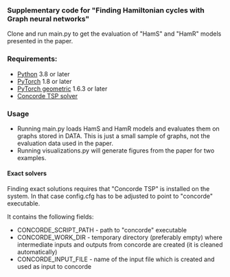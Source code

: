 ### Supplementary code for "Finding Hamiltonian cycles with Graph neural networks"

Clone and run main.py to get the evaluation of "HamS" and "HamR" models presented in the paper.


### Requirements:
* [Python](https://www.python.org/) 3.8 or later
* [PyTorch](https://pytorch.org/) 1.8 or later
* [PyTorch geometric](https://pytorch-geometric.readthedocs.io/en/latest/index.html) 1.6.3 or later
* [Concorde TSP solver](http://www.math.uwaterloo.ca/tsp/concorde.html)

### Usage
* Running main.py loads HamS and HamR models and evaluates them on graphs stored in DATA. This is just a small sample of graphs, not the evaluation data used in the paper.
* Running visualizations.py will generate figures from the paper for two examples.


#### Exact solvers
Finding exact solutions requires that "Concorde TSP" is installed on the system.
In that case config.cfg has to be adjusted to point to "concorde" executable.

It contains the following fields:
* CONCORDE_SCRIPT_PATH - path to "concorde" executable
* CONCORDE_WORK_DIR - temporary directory (preferably empty) where intermediate inputs and outputs from concorde are created (it is cleaned automatically) 
* CONCORDE_INPUT_FILE - name of the input file which is created and used as input to concorde
